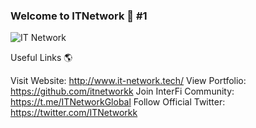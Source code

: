 ### Welcome to ITNetwork 👋 #1
![IT Network](https://user-images.githubusercontent.com/111192123/184676347-05788c7d-60a1-4e1a-b4ce-d07fbfb9b750.png)

Useful Links 🌎

Visit Website: http://www.it-network.tech/
View Portfolio: https://github.com/itnetworkk
Join InterFi Community: https://t.me/ITNetworkGlobal
Follow Official Twitter: https://twitter.com/ITNetworkk

<!--
**ITNetworkk/ITNetworkk** is a ✨ _special_ ✨ repository because its `README.md` (this file) appears on your GitHub profile.

Here are some ideas to get you started:

- 🔭 I’m currently working on ...
- 🌱 I’m currently learning ...
- 👯 I’m looking to collaborate on ...
- 🤔 I’m looking for help with ...
- 💬 Ask me about ...
- 📫 How to reach me: ...
- 😄 Pronouns: ...
- ⚡ Fun fact: ...
-->
